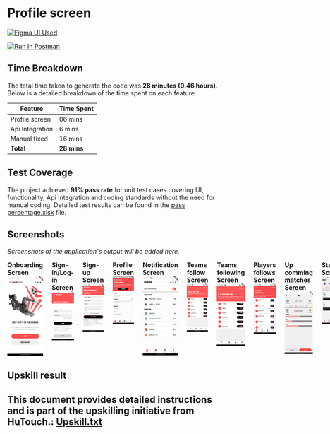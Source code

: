 # Profile screen

 [<img src="https://upload.wikimedia.org/wikipedia/commons/3/33/Figma-logo.svg" alt="Figma UI Used" style="width: 128px; height: 32px;">](https://www.figma.com/design/kEnp4cxFa00X9K77lxFMTU/Sports-app?node-id=0-1&t=HSWyqpF38miIaBRu-1)

[<img src="https://run.pstmn.io/button.svg" alt="Run In Postman" style="width: 128px; height: 32px;">](https://hutouch.postman.co/workspace/HuTouch-Workspace~65e850b2-62c1-4e6c-be2b-48c86a961998/collection/24761434-494d3096-8f0b-4c12-8435-0d976889a666?action=share&creator=24761434&active-environment=34509260-11046ce2-0666-4359-ba67-5298240924a1)


## Time Breakdown

The total time taken to generate the code was **28 minutes (0.46 hours)**. Below is a detailed breakdown of the time spent on each feature:

| **Feature**            | **Time Spent** |
|------------------------|----------------|
| Profile screen         | 06 mins        |
| Api Integration        | 6 mins        |
| Manual fixed           | 16 mins        |
| **Total**              | **28 mins**   |

## Test Coverage

The project achieved **91% pass rate** for unit test cases covering UI, functionality, Api Integration and coding standards without the need for manual coding. Detailed test results can be found in the [pass percentage.xlsx](https://docs.google.com/spreadsheets/d/15Vxh0kxvVFEYxmjWIdty4ZNvR2qBQjKr/edit?usp=sharing&ouid=116493966492613948949&rtpof=true&sd=true) file.


## Screenshots

*Screenshots of the application's output will be added here.*

<div style="display: flex; justify-content: space-around; gap: 20px;">
    <div>
        <b>Onboarding Screen</b>
        <img src="assets/onboarding.jpg" alt="Profile Screen" width="200"/>
    </div>
    <div>
        <b>Sign-in/Log-in Screen</b>
        <img src="assets/signin.jpg" alt="Profile Screen" width="200"/>
    </div>
    <div>
        <b>Sign-up Screen</b>
        <img src="assets/sign up.jpg" alt="Profile Screen" width="200"/>
    </div>
    <div>
        <b>Profile Screen</b>
        <img src="assets/profile.jpg" alt="Profile Screen" width="200"/>
    </div>
    <div>
        <b>Notification Screen</b>
        <img src="assets/notifications.jpg" alt="Profile Screen" width="200"/>
    </div>
    <div>
        <b>Teams follow Screen</b>
        <img src="assets/Teams follow.jpg" alt="Profile Screen" width="200"/>
    </div>
    <div>
        <b>Teams following Screen</b>
        <img src="assets/Teams Following.jpg" alt="Profile Screen" width="200"/>
    </div>
    <div>
        <b>Players follows Screen</b>
        <img src="assets/Players follows.jpg" alt="Profile Screen" width="200"/>
    </div>
    <div>
        <b>Up comming matches Screen</b>
        <img src="assets/upcomming match.jpg" alt="Profile Screen" width="200"/>
    </div>
    <div>
        <b>Stats Screen</b>
        <img src="assets/stats_page.jpg" alt="Profile Screen" width="200"/>
    </div>
</div>

## Upskill result

This document provides detailed instructions and is part of the upskilling initiative from HuTouch.: [Upskill.txt](upskill.txt)
---
